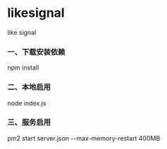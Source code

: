# likesignal

like signal

### 一、下载安装依赖

npm install

### 二、本地启用

node index.js

### 三、服务启用

pm2 start server.json --max-memory-restart 400MB
